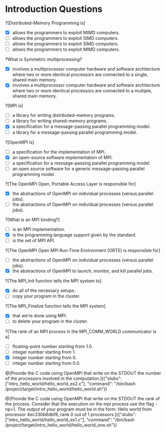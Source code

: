 # Introduction Questions

?[Distributed-Memory Programming is]
-[x] allows the programmers to exploit MIMD computers.
-[ ] allows the programmers to exploit SIMD computers.
-[ ] allows the programmers to exploit SIMD computers.
-[ ] allows the programmers to exploit MIMD computers.

?What is Symmetric multiprocessing?
-[x] involves a multiprocessor computer hardware and software architecture where two or more identical processors are connected to a single, shared main memory.
-[x] involves a multiprocessor computer hardware and software architecture where two or more identical processors are connected to a multiple, shared main memory.

?[MPI is]
-[ ] a library for writing distributed-memory programs.
-[ ] a library for writing shared-memory programs.
-[x] a specification for a message-passing parallel programming model.
-[ ] a library for a message-passing parallel programming model.

?[OpenMPI is]
-[ ] a specification for the implementation of MPI.
-[x] an open-source software implementation of MPI.
-[ ] a specification for a message-passing parallel programming model.
-[ ] an open source software for a generic message-passing parallel programming model.

?[The OpenMPI Open, Portable Access Layer is responsible for]
-[x] the abstractions of OpenMPI on individual processes (versus parallel jobs).
-[ ] the abstractions of OpenMPI on individual processes (versus parallel jobs).

?[What is an MPI binding?]
-[ ] is an MPI implementation.
-[x] is the programming language support given by the standard.
-[ ] is the set of MPI API.

?[The OpenMPI Open MPI Run-Time Environment (ORTE)  is responsible for]
-[ ] the abstractions of OpenMPI on individual processes (versus parallel jobs).
-[x] the abstractions of OpenMPI to launch, monitor, and kill parallel jobs.

?[The MPI_Init function tells the MPI system to]
-[x] do all of the necessary setups.
-[ ] copy your program in the cluster.

?[The MPI_Finalize function tells the MPI system]
-[x] that we’re done using MPI.
-[ ] to delete your program in the cluster.

?[The rank of an MPI process in the MPI_COMM_WORLD communicator is a]
-[ ] floating-point number starting from 1.0.
-[ ] integer number starting from 1.
-[x] integer number starting from 0.
-[ ] integer number starting from 0.0.

@[Provide the C code using OpenMPI that write on the STDOUT the number of the processors involved in the computation.]({"stubs": ["intro_hello_world/hello_world_ex2.c"], "command": "/bin/bash /project/target/intro_hello_world/hello_world.sh"})

@[Provide the C code using OpenMPI that write on the STDOUT the rank of the process. Consider that the execution on the mpi process use the flag -np=1. The output of your program must be in the form: Hello world from processor 4ec330b6dbf8, rank 0 out of 1 processors.]({"stubs": ["intro_hello_world/hello_world_ex1.c"], "command": "/bin/bash /project/target/intro_hello_world/hello_world_one.sh"})
